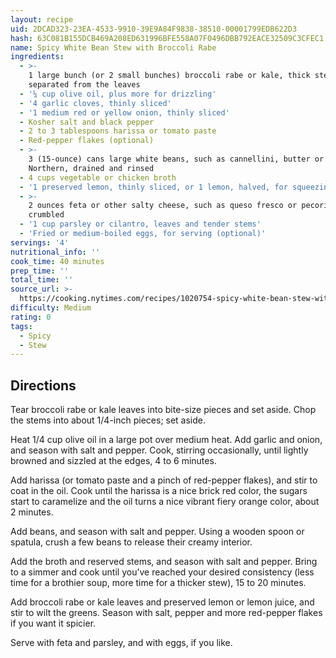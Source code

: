 ```yaml
---
layout: recipe
uid: 2DCAD323-23EA-4533-9910-39E9A84F9838-38510-00001799EDB622D3
hash: 63C081B155DCB469A208ED631996BFE558A07F0496DBB792EACE32509C3CFEC1
name: Spicy White Bean Stew with Broccoli Rabe
ingredients:
  - >-
    1 large bunch (or 2 small bunches) broccoli rabe or kale, thick stems
    separated from the leaves
  - '¼ cup olive oil, plus more for drizzling'
  - '4 garlic cloves, thinly sliced'
  - '1 medium red or yellow onion, thinly sliced'
  - Kosher salt and black pepper
  - 2 to 3 tablespoons harissa or tomato paste
  - Red-pepper flakes (optional)
  - >-
    3 (15-ounce) cans large white beans, such as cannellini, butter or great
    Northern, drained and rinsed
  - 4 cups vegetable or chicken broth
  - '1 preserved lemon, thinly sliced, or 1 lemon, halved, for squeezing'
  - >-
    2 ounces feta or other salty cheese, such as queso fresco or pecorino,
    crumbled
  - '1 cup parsley or cilantro, leaves and tender stems'
  - 'Fried or medium-boiled eggs, for serving (optional)'
servings: '4'
nutritional_info: ''
cook_time: 40 minutes
prep_time: ''
total_time: ''
source_url: >-
  https://cooking.nytimes.com/recipes/1020754-spicy-white-bean-stew-with-broccoli-rabe
difficulty: Medium
rating: 0
tags:
  - Spicy
  - Stew
---
```


## Directions

Tear broccoli rabe or kale leaves into bite-size pieces and set aside. Chop the stems into about 1/4-inch pieces; set aside.

Heat 1/4 cup olive oil in a large pot over medium heat. Add garlic and onion, and season with salt and pepper. Cook, stirring occasionally, until lightly browned and sizzled at the edges, 4 to 6 minutes.

Add harissa (or tomato paste and a pinch of red-pepper flakes), and stir to coat in the oil. Cook until the harissa is a nice brick red color, the sugars start to caramelize and the oil turns a nice vibrant fiery orange color, about 2 minutes.

Add beans, and season with salt and pepper. Using a wooden spoon or spatula, crush a few beans to release their creamy interior.

Add the broth and reserved stems, and season with salt and pepper. Bring to a simmer and cook until you’ve reached your desired consistency (less time for a brothier soup, more time for a thicker stew), 15 to 20 minutes.

Add broccoli rabe or kale leaves and preserved lemon or lemon juice, and stir to wilt the greens. Season with salt, pepper and more red-pepper flakes if you want it spicier.

Serve with feta and parsley, and with eggs, if you like.
